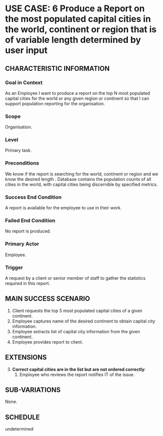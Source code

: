# USE CASE: 6 Produce a Report on the most populated capital cities in the world, continent or region that is of variable length determined by user input

## CHARACTERISTIC INFORMATION

### Goal in Context

As an Employee I want to produce a report on the top N most populated capital cities for the world or any given region or continent so that I can support population reporting for the organisation.

### Scope

Organisation.

### Level

Primary task.

### Preconditions

We know if the report is searching for the world, continent or region and we know the desired length .  Database contains the population counts of all cities in the world, with capital cities being discernible by specified metrics.

### Success End Condition

A report is available for the employee to use in their work.

### Failed End Condition

No report is produced.

### Primary Actor

Employee.

### Trigger

A request by a client or senior member of staff to gather the statistics required in this report.

## MAIN SUCCESS SCENARIO

1. Client requests the top 5 most populated capital cities of a given continent.
2. Employee captures name of the desired continent to obtain capital city information.
3. Employee extracts list of capital city information from the given continent.
4. Employee provides report to client.

## EXTENSIONS

3. **Correct capital cities are in the list but are not ordered correctly**:
    1. Employee who reviews the report notifies IT of the issue.

## SUB-VARIATIONS

None.

## SCHEDULE

undetermined
